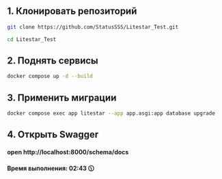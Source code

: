 ## 1. Клонировать репозиторий
```bash
git clone https://github.com/StatusSSS/Litestar_Test.git

cd Litestar_Test
```
## 2. Поднять сервисы

```bash
docker compose up -d --build
```

## 3. Применить миграции
```bash
docker compose exec app litestar --app app.asgi:app database upgrade
```

## 4. Открыть Swagger
#### open http://localhost:8000/schema/docs

#### Время выполнения: 02:43 🕦
